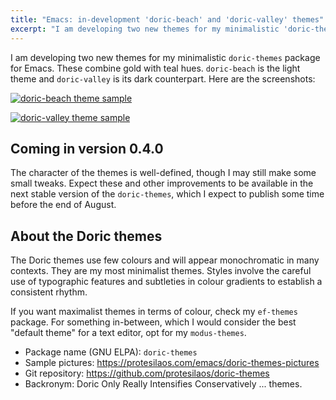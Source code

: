 ```yaml
---
title: "Emacs: in-development 'doric-beach' and 'doric-valley' themes"
excerpt: "I am developing two new themes for my minimalistic 'doric-themes' package for Emacs. These combine gold with teal hues."
---
```


I am developing two new themes for my minimalistic `doric-themes`
package for Emacs. These combine gold with teal hues. `doric-beach` is
the light theme and `doric-valley` is its dark counterpart. Here are
the screenshots:

<a href="{{'/assets/images/doric/doric-beach.png' | absolute_url }}"><img alt="doric-beach theme sample" src="{{'/assets/images/doric/doric-beach.png' | absolute_url }}"/></a>

<a href="{{'/assets/images/doric/doric-valley.png' | absolute_url }}"><img alt="doric-valley theme sample" src="{{'/assets/images/doric/doric-valley.png' | absolute_url }}"/></a>

## Coming in version 0.4.0

The character of the themes is well-defined, though I may still make some small tweaks. Expect these and other improvements to be available in the next stable version of the `doric-themes`, which I expect to publish some time before the end of August.

## About the Doric themes

The Doric themes use few colours and will appear monochromatic in many
contexts. They are my most minimalist themes. Styles involve the
careful use of typographic features and subtleties in colour gradients
to establish a consistent rhythm.

If you want maximalist themes in terms of colour, check my `ef-themes`
package. For something in-between, which I would consider the best
"default theme" for a text editor, opt for my `modus-themes`.

+ Package name (GNU ELPA): `doric-themes`
+ Sample pictures: <https://protesilaos.com/emacs/doric-themes-pictures>
+ Git repository: <https://github.com/protesilaos/doric-themes>
+ Backronym: Doric Only Really Intensifies Conservatively ... themes.

